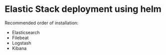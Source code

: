 # Elastic Stack deployment using helm
Recommended order of installation:
- Elasticsearch
- Filebeat
- Logstash
- Kibana